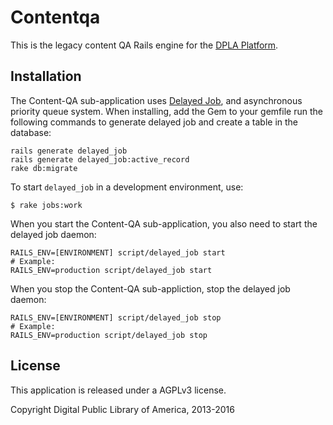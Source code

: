 Contentqa
===

This is the legacy content QA Rails engine for the [DPLA Platform](https://github.com/dpla/platform).


Installation
---

The Content-QA sub-application uses [Delayed Job](https://github.com/collectiveidea/delayed_job), and asynchronous priority queue system.  When installing, add the Gem to your gemfile run the following commands to generate delayed job and create a table in the database:

```
rails generate delayed_job
rails generate delayed_job:active_record
rake db:migrate
```

To start `delayed_job` in a development environment, use:

```
$ rake jobs:work
```

When you start the Content-QA sub-application, you also need to start the delayed job daemon:

```
RAILS_ENV=[ENVIRONMENT] script/delayed_job start
# Example: 
RAILS_ENV=production script/delayed_job start
```

When you stop the Content-QA sub-appliction, stop the delayed job daemon:

```
RAILS_ENV=[ENVIRONMENT] script/delayed_job stop
# Example:
RAILS_ENV=production script/delayed_job stop
```

License
--------
This application is released under a AGPLv3 license.

Copyright Digital Public Library of America, 2013-2016